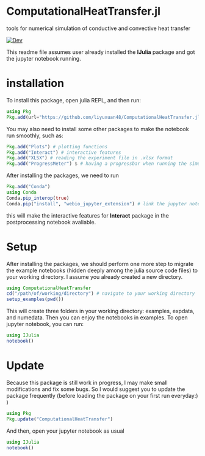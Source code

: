 # ComputationalHeatTransfer.jl
tools for numerical simulation of conductive and convective heat transfer

[![Dev](https://img.shields.io/badge/docs-stable-blue.svg)](https://liyuxuan48.github.io/ComputationalHeatTransfer.jl)

This readme file assumes user already installed the **IJulia** package and got the jupyter notebook running.

# installation
To install this package, open julia REPL, and then run:

```julia
using Pkg
Pkg.add(url="https://github.com/liyuxuan48/ComputationalHeatTransfer.jl.git")
```

You may also need to install some other packages to make the notebook run smoothly, such as:

```julia
Pkg.add("Plots") # plotting functions
Pkg.add("Interact") # interactive features
Pkg.add("XLSX") # reading the experiment file in .xlsx format
Pkg.add("ProgressMeter") $ # having a progressbar when running the simulation
```

After installing the packages, we need to run

```julia
Pkg.add("Conda")
using Conda
Conda.pip_interop(true)
Conda.pip("install", "webio_jupyter_extension") # link the jupyter notebook with the Interact package
```

this will make the interactive features for **Interact** package in the postprocessing notebook avaliable.

# Setup
After installing the packages, we should perform one more step to migrate the example notebooks (hidden deeply among the julia source code files) to your working directory. I assume you already created a new directory.

```julia
using ComputationalHeatTransfer
cd("/path/of/working/directory") # navigate to your working directory
setup_examples(pwd())
```

This will create three folders in your working directory: examples, expdata, and numedata. Then you can enjoy the notebooks in examples. To open jupyter notebook, you can run:

```julia
using IJulia
notebook()
```

# Update

Because this package is still work in progress, I may make small modifications and fix some bugs. So I would suggest you to update the package frequently (before loading the package on your first run everyday:) )
```julia
using Pkg
Pkg.update("ComputationalHeatTransfer")
```

And then, open your jupyter notebook as usual

```julia
using IJulia
notebook()
```
